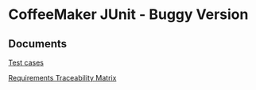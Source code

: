 CoffeeMaker JUnit - Buggy Version
=================================
## Documents

[Test cases](https://github.com/toey10112/coffeemaker/wiki/Test-Cases)

[Requirements Traceability Matrix](https://github.com/toey10112/coffeemaker/wiki/Requirements-Traceability-Matrix)
